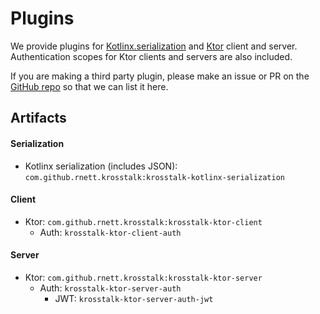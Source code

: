 # Plugins

We provide plugins for [Kotlinx.serialization](https://github.com/Kotlin/kotlinx.serialization) 
and [Ktor](https://ktor.io/) client and server.  Authentication scopes for Ktor clients and servers are also included.

If you are making a third party plugin, please make an issue or PR on the 
[GitHub repo](https://github.com/rnett/krosstalk) so that we can list it here.

## Artifacts

#### Serialization

* Kotlinx serialization (includes JSON): `com.github.rnett.krosstalk:krosstalk-kotlinx-serialization`

#### Client

* Ktor: `com.github.rnett.krosstalk:krosstalk-ktor-client`
    * Auth: `krosstalk-ktor-client-auth`

#### Server

* Ktor: `com.github.rnett.krosstalk:krosstalk-ktor-server`
    * Auth: `krosstalk-ktor-server-auth`
        * JWT: `krosstalk-ktor-server-auth-jwt`
